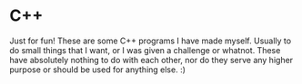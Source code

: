 # C++
Just for fun!
These are some C++ programs I have made myself. 
Usually to do small things that I want, or I was given a challenge or whatnot. 
These have absolutely nothing to do with each other, nor do they serve any higher purpose or should be used for anything else. :)
